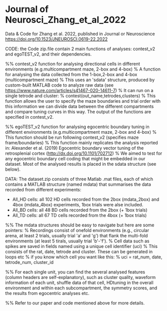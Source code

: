# Journal of Neurosci_Zhang_et_al_2022
Data &amp; Code for Zhang et al. 2022, published in Journal or Neuroscience https://doi.org/10.1523/JNEUROSCI.0619-22.2022

CODE: the Code zip.file contain 2 main functions of analyses: contest_v2 and egoTEST_v2, and their dependencies.

%% contest_v2  function for analysing directional cells in different environments (e.g.multicompartment maze, 2-box and 4-box)
%     A function for analysing the data collected from the 1-box,2-box and 4-box (multicompartment maze)
%     This uses an 'sdata' structure, produced by custom-built MATLAB code to analyze raw data (see https://www.nature.com/articles/s41467-020-14611-7)
%     It can run on a single tetrode and cluster:
%     contest(out_name,tetrodes,clusters) 
%     This function allows the user to specify the maze boundaries and trial order with this information we can divide data between the different compartments and compare tuning curves in this way. The output of the functions are specified in contest_v2. 

%% egoTEST_v2  function for analysing egocentric boundary tuning in different environments (e.g.multicompartment maze, 2-box and 4-box)
%     This function should be run following contest_v2 (specifies maze frame/boundaries)
%     This function mainly replicates the analysis reported in: Alexander et al. (2019) Egocentric boundary vector tuning of the retrosplenial cortex (http://dx.doi.org/10.1101/702712)
%     We aimed to test for any egocentric boundary cell coding that might be embedded in our dataset. Most of the analysed results is placed in the sdata structure (see below). 

DATA: The dataset.zip consists of three Matlab .mat files, each of which contains a MATLAB structure (named mdata) that summarises the data recorded from different experiments:
- All_HD cells: all 102 HD cells recorded from the 2box (mdata_2box) and 4box (mdata_4box) experiments, 1box trials were alse included.  
- All_BD cells: all 48 BD cells recorded from the 2box (+ 1box trials) 
- All_TD cells: all 67 TD cells recorded from the 4box (+ 1box trials) 

%%     The mdata structures should be easy to navigate but here are some pointers:
%         Recordings consist of onefold environments (e.g., circular arena, at least 2 trials, usually trial 'a' and 'g') that flank the multi-fold environments (at least 5 tirals, usually trial 'b'-'f').
%         Cell data such as spikes are saved in fields named using a unique cell identifier (uci) 
%         This consists of the rat, date, tetrode and cluster. These can be generated in loops etc
%         if you know which cell you want like this:
%         uci = rat_num, date, tetrode_num, cluster_id 

%%     For each single unit, you can find the several analysed features (column headers are self-explanatory), such as cluster quality, waveform information of each unit, shuffle data of that cell, HDtuning in the overall environment and within each subcompartment, the symmetry scores, and the results from egocentric analyses etc. 

%%  Refer to our paper and code mentioned above for more details. 

